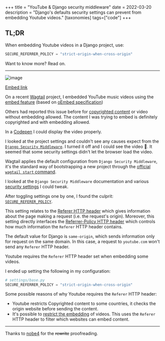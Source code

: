 +++
title = "YouTube & Django security middleware"
date = 2022-03-20
description = "Django's defaults security settings can prevent from embedding Youtube videos."
[taxonomies]
tags=["code"]
+++

## TL;DR

When embedding Youtube videos in a Django project, use:

```python
SECURE_REFERRER_POLICY = "strict-origin-when-cross-origin"
```

Want to know more? Read on.

---

![image](https://user-images.githubusercontent.com/1702255/156556134-f519f66f-d731-4fd7-b79d-bc6da7ace48f.png)

[Embed link](https://www.youtube.com/embed/DIhWBhf1lPY?feature=oembed&autoplay=1)

On a recent [Wagtail](https://wagtail.org/) project, I embedded YouTube music videos using the [embed feature](https://docs.wagtail.org/en/stable/advanced_topics/embeds.html) (based on [oEmbed specification](https://oembed.com/))

Others had reported this issue before for [copyrighted content](https://support.google.com/youtube/thread/17866150/unavailable-video-due-to-copyright?hl=en) or video without embedding allowed. The content I was trying to embed is definitely copyrighted and with embedding allowed.

In a [Codepen](https://codepen.io/fabienheureux/pen/wvPRxed) I could display the video properly.

I looked at the project settings and couldn't see any causes expect from the [`Django Security Middleware`](https://docs.djangoproject.com/en/4.0/ref/middleware/#module-django.middleware.security).
I turned it off and I could see the video :tada:.
It seemed that some security settings didn't let the browser load the video.

Wagtail applies the default configuration from `Django Security Middleware`, it's the standard way of bootstrapping a new project through the [official `wagtail start` command](https://docs.wagtail.org/en/stable/getting_started/tutorial.html#generate-your-site).

I looked at the `Django Security Middleware` documentation and various [security settings](https://docs.djangoproject.com/en/4.0/ref/middleware/#django.middleware.security.SecurityMiddleware) I could tweak.

After toggling settings one by one, I found the culprit: [`SECURE_REFERER_POLICY`](https://docs.djangoproject.com/en/4.0/ref/settings/#std:setting-SECURE_REFERRER_POLICY).

This setting relates to the [Referer HTTP header](https://developer.mozilla.org/en-US/docs/Web/HTTP/Headers/Referer) which gives information about the page making a request (i.e. the request's origin).
Moreover, this setting directly interfaces the [Referrer-Policy HTTP header](https://developer.mozilla.org/en-US/docs/Web/HTTP/Headers/Referrer-Policy) which controls how much information the `Referer` HTTP header contains.

The default value for Django is `same-origin`, which sends information only for request on the same domain. In this case, a request to `youtube.com` won't send any `Referer` HTTP header.

Youtube requires the `Referer` HTTP header set when embedding some videos.

I ended up setting the following in my configuration:

```python
# settings/base.py
SECURE_REFERRER_POLICY = "strict-origin-when-cross-origin"
```

Some possible reasons of why Youtube requires the `Referer` HTTP header:

- Youtube restricts Copyrighted content to some countries, it checks the origin website before sending the content.
- It's possible to [restrict the embedding](https://support.google.com/youtube/answer/6301625?hl=en) of videos. This uses the `Referer` HTTP header to filter which websites can embed content.

---

Thanks to [nobe4](https://github.com/nobe4) for the ~~rewrite~~ proofreading.
